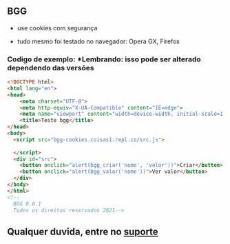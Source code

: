 ## BGG
- use cookies com segurança
* tudo mesmo foi testado no navegador: Opera GX, Firefox
### Codigo de exemplo: *Lembrando: isso pode ser alterado dependendo das versões
```html
<!DOCTYPE html>
<html lang="en">
<head>
    <meta charset="UTF-8">
    <meta http-equiv="X-UA-Compatible" content="IE=edge">
    <meta name="viewport" content="width=device-width, initial-scale=1.0">
    <title>Teste bgg</title>
</head>
<body>
  <script src="bgg-cookies.coisas1.repl.co/src.js">
    
  </script>  
  <div id="src">
    <button onclick="alert(bgg_criar('nome', 'valor'))">Criar</button>
    <button onclick="alert(bgg_valor('nome'))">Ver valor</button>
  </div>
</body>
</html>
<!--
  BGG 0.0.1
  Todos os direitos reservados 2021-->

```
## Qualquer duvida, entre no <a href="/">suporte</a>
